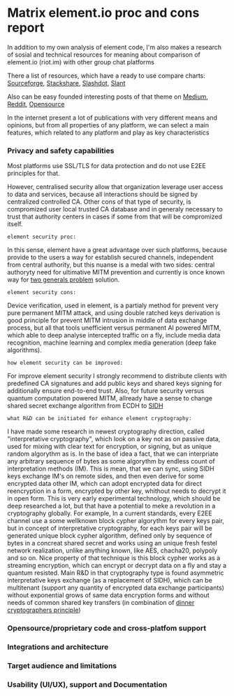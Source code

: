 # Matrix element.io proc and cons report

In addition to my own analysis of element code, I'm also makes a research of sosial and technical resources for meaning about comparison of element.io (riot.im) with other group chat platforms

There a list of resources, which have a ready to use compare charts:
[Sourceforge](https://sourceforge.net/software/compare/Discord-vs-Element-Messenger-vs-Mattermost-vs-Slack/), 
[Stackshare](https://stackshare.io/stackups/discord-vs-mattermost-vs-riot-im0), 
[Slashdot](https://slashdot.org/software/comparison/Discord-vs-Element-Messenger-vs-Mattermost-vs-Slack/), 
[Slant](https://www.slant.co/topics/10806/versus/~mattermost_vs_slack_vs_discord)

Also can be easy founded interesting posts of that theme on [Medium](https://medium.com/ignation/time-to-replace-slack-who-will-win-mattermost-or-riot-matrix-a090e9cdc219), [Reddit](https://www.reddit.com/r/selfhosted/comments/7k471o/zulip_vs_rocketchat_vs_mattermost_vs_riotim_slack/), [Opensource](https://opensource.com/alternatives/slack) 

In the internet present a lot of publications with very different means and opinions, but from all properties of any platform, we can select a main features, which related to any platform and play as key characteristics

### Privacy and safety capabilities

Most platforms use SSL/TLS for data protection and do not use E2EE principles for that. 

However, centralised security allow that organization leverage user access to data and services, because all interactions should be signed by centralized controlled CA.
Other cons of that type of security, is compromized user local trusted CA database and in generaly necessary to trust that authority centers in cases if some from that will be compromized itself.

`element security proc:`

In this sense, element have a great advantage over such platforms, because provide to the users a way for establish secured channels, independent from central authority, but this nuanse is a medal with two sides: central authoryty need for ultimative MITM prevention and currently is once known way for [two generals problem](https://en.wikipedia.org/wiki/Two_Generals%27_Problem) solution.

`element security cons:`

Device verification, used in element, is a partialy method for prevent very pure permanent MITM attack, and using double ratched keys derivation is good principle for prevent MITM intrusion in middle of data exchange process, but all that tools unefficient versus permanent AI powered MITM, which able to deep analyse intercepted traffic on a fly, include media data recognition, machine learning and complex media generation (deep fake algorithms).

`how element security can be improved:`

For improve element security I strongly recommend to distribute clients with predefined CA signatures and add public keys and shared keys signing for additionally ensure end-to-end trust. Also, for future security versus quantum computation powered MITM, allready have a sense to change shared secret exchange algorithm from ECDH to [SIDH](https://en.wikipedia.org/wiki/Supersingular_isogeny_key_exchange) 

`what R&D can be initiated for enhance element cryptography:`

I have made some research in newest cryptography direction, called "interpretative cryptography", which look on a key not as on passive data, used for mixing with clear text for encryption, or signing, but as unique random algorythm as is. In the base of idea a fact, that we can interpriate any arbitrary sequence of bytes as some algorythm by endless count of interpretation methods (IM). This is mean, that we can sync, using SIDH keys exchange IM's on remote sides, and then even derive for some encrypted data other IM, which can adopt encrypted data for direct reencryption in a form, encrypted by other key, whithout needs to decrypt it in open form. This is very early experimental technology, which should be deep researched a lot, but that have a potential to meke a revolution in a cryptography globally. For example, In a current standards, every E2EE channel use a some wellknown block cypher algorythm for every keys pair, but in concept of interpretative cryptography, for each keys pair will be generated unique block cypher algorithm, defined only by sequence of bytes in a concreat shared secret and works using an unique fresh festel network realization, unlike anything known, like AES, chacha20, polypoly and so on. Nice property of that technique is this block cypher works as a streaming encryption, which can encrypt or decrypt data on a fly and stay a quantum resisted. Main R&D in that cryptography type is found asymmetric interpretative keys exchange (as a replacement of SIDH), which can be multitenant (support any quantity of encrypted data exchange participants) without exponential grows of same data encryption forms and without needs of common shared key transfers (in combination of [dinner cryptographers principle](https://en.wikipedia.org/wiki/Dining_cryptographers_problem))

### Opensource/proprietary code and cross-platfom support



### Integrations and architecture
### Target audience and limitations
<!-- users, group chats and virtual servers (rooms, organizations, etc) -->
### Usability (UI/UX), support and Documentation


